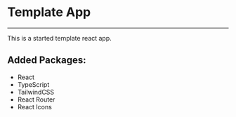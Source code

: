 # Template App

---

This is a started template react app.

## Added Packages:

-   React
-   TypeScript
-   TailwindCSS
-   React Router
-   React Icons
